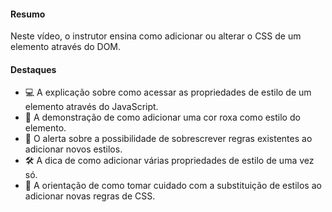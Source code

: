 #### Resumo

Neste vídeo, o instrutor ensina como adicionar ou alterar o CSS de um elemento através do DOM.

#### Destaques

- 💻 A explicação sobre como acessar as propriedades de estilo de um elemento através do JavaScript.
- 🎨 A demonstração de como adicionar uma cor roxa como estilo do elemento.
- 📘 O alerta sobre a possibilidade de sobrescrever regras existentes ao adicionar novos estilos.
- 🛠️ A dica de como adicionar várias propriedades de estilo de uma vez só.
- 🧭 A orientação de como tomar cuidado com a substituição de estilos ao adicionar novas regras de CSS.
